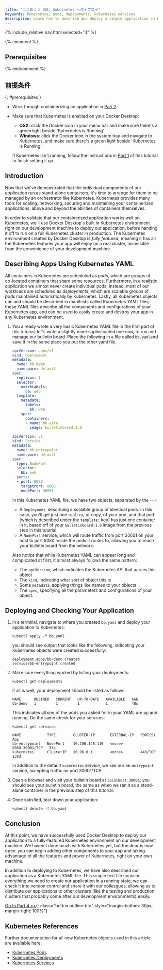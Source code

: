 ```yaml
---
title: "はじめよう 3部: Kubernetes へのデプロイ"
keywords: kubernetes, pods, deployments, kubernetes services
description: Learn how to describe and deploy a simple application on Kubernetes.
---
```

{% include_relative nav.html selected="3" %}

{% comment %}
## Prerequisites
{% endcomment %}
## 前提条件
{: #prerequisites }

- Work through containerizing an application in [Part 2](part2.md).
- Make sure that Kubernetes is enabled on your Docker Desktop:
  - **OSX**: click the Docker icon in your menu bar and make sure there's a green light beside 'Kubernetes is Running'
  - **Windows**: click the Docker icon in the system tray and navigate to Kubernetes, and make sure there's a green light beside 'Kubernetes is Running'.

  If Kubernetes isn't running, follow the instructions in [Part 1](part1.md) of this tutorial to finish setting it up.

## Introduction

Now that we've demonstrated that the individual components of our application run as stand-alone containers, it's time to arrange for them to be managed by an orchestrator like Kubernetes. Kubernetes provides many tools for scaling, networking, securing and maintaining your containerized applications, above and beyond the abilities of containers themselves.

In order to validate that our containerized application works well on Kubernetes, we'll use Docker Desktop's built in Kubernetes environment right on our development machine to deploy our application, before handing it off to run on a full Kubernetes cluster in production. The Kubernetes environment created by Docker Desktop is _fully featured_, meaning it has all the Kubernetes features your app will enjoy on a real cluster, accessible from the convenience of your development machine.

## Describing Apps Using Kubernetes YAML

All containers in Kubernetes are scheduled as _pods_, which are groups of co-located containers that share some resources. Furthermore, in a realistic application we almost never create individual pods; instead, most of our workloads are scheduled as _deployments_, which are scalable groups of pods maintained automatically by Kubernetes. Lastly, all Kubernetes objects can and should be described in manifests called _Kubernetes YAML_ files; these YAML files describe all the components and configurations of your Kubernetes app, and can be used to easily create and destroy your app in any Kubernetes environment.

1.  You already wrote a very basic Kubernetes YAML file in the first part of this tutorial; let's write a slightly more sophisticated one now, to run and manage our bulletin board. Place the following in a file called `bb.yaml`and save it in the same place you put the other yaml file.

    ```yaml
    apiVersion: apps/v1
    kind: Deployment
    metadata:
      name: bb-demo
      namespace: default
    spec:
      replicas: 1
      selector:
        matchLabels:
          bb: web
      template:
        metadata:
          labels:
            bb: web
        spec:
          containers:
          - name: bb-site
            image: bulletinboard:1.0
    ---
    apiVersion: v1
    kind: Service
    metadata:
      name: bb-entrypoint
      namespace: default
    spec:
      type: NodePort
      selector:
        bb: web
      ports:
      - port: 8080
        targetPort: 8080
        nodePort: 30001
    ```

    In this Kubernetes YAML file, we have two objects, separated by the `---`:
    - A `Deployment`, describing a scalable group of identical pods. In this case, you'll get just one `replica`, or copy, of your pod, and that pod (which is described under the `template:` key) has just one container in it, based off of your `bulletinboard:1.0` image from the previous step in this tutorial.
    - A `NodePort` service, which will route traffic from port 30001 on your host to port 8080 inside the pods it routes to, allowing you to reach your bulletin board from the network.

    Also notice that while Kubernetes YAML can appear long and complicated at first, it almost always follows the same pattern:
    - The `apiVersion`, which indicates the Kubernetes API that parses this object
    - The `kind`, indicating what sort of object this is
    - Some `metadata`, applying things like names to your objects
    - The `spec`, specifying all the parameters and configurations of your object.

##  Deploying and Checking Your Application

1.  In a terminal, navigate to where you created `bb.yaml` and deploy your application to Kubernetes:

    ```shell
    kubectl apply -f bb.yaml
    ```

    you should see output that looks like the following, indicating your Kubernetes objects were created successfully:

    ```shell
    deployment.apps/bb-demo created
    service/bb-entrypoint created
    ```

2.  Make sure everything worked by listing your deployments:

    ```shell
    kubectl get deployments
    ```

    if all is well, your deployment should be listed as follows:

    ```shell
    NAME      DESIRED   CURRENT   UP-TO-DATE   AVAILABLE   AGE
    bb-demo   1         1         1            1           48s
    ```

    This indicates all one of the pods you asked for in your YAML are up and running. Do the same check for your services:

    ```shell
    kubectl get services

    NAME            TYPE        CLUSTER-IP       EXTERNAL-IP   PORT(S)          AGE
    bb-entrypoint   NodePort    10.106.145.116   <none>        8080:30001/TCP   53s
    kubernetes      ClusterIP   10.96.0.1        <none>        443/TCP          138d
    ```

    In addition to the default `kubernetes` service, we see our `bb-entrypoint` service, accepting traffic on port 30001/TCP.

3.  Open a browser and visit your bulletin board at `localhost:30001`; you should see your bulletin board, the same as when we ran it as a stand-alone container in the previous step of this tutorial.

4.  Once satisfied, tear down your application:

    ```shell
    kubectl delete -f bb.yaml
    ```

## Conclusion

At this point, we have successfully used Docker Desktop to deploy our application to a fully-featured Kubernetes environment on our development machine. We haven't done much with Kubernetes yet, but the door is now open: you can begin adding other components to your app and taking advantage of all the features and power of Kubernetes, right on your own machine.

In addition to deploying to Kubernetes, we have also described our application as a Kubernetes YAML file. This simple text file contains everything we need to create our application in a running state; we can check it into version control and share it with our colleagues, allowing us to distribute our applications to other clusters (like the testing and production clusters that probably come after our development environments) easily.

[On to Part 4 >>](part4.md){: class="button outline-btn" style="margin-bottom: 30px; margin-right: 100%"}

## Kubernetes References

Further documentation for all new Kubernetes objects used in this article are available here:

 - [Kubernetes Pods](https://kubernetes.io/docs/concepts/workloads/pods/pod/)
 - [Kubernetes Deployments](https://kubernetes.io/docs/concepts/workloads/controllers/deployment/)
 - [Kubernetes Services](https://kubernetes.io/docs/concepts/services-networking/service/)

